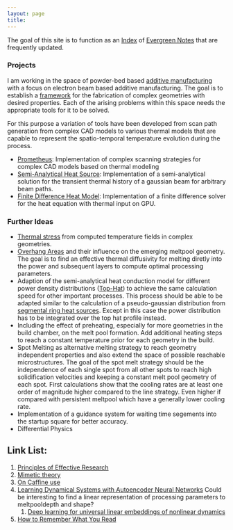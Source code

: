 ```yaml
---
layout: page
title: 
---
```

The goal of this site is to function as an [Index](https://clearerthinkingpodcast.com/?ep=039) of [Evergreen Notes](https://notes.andymatuschak.org/Evergreen_notes) that are frequently updated.

### Projects
I am working in the space of powder-bed based [additive manufacturing](https://en.wikipedia.org/wiki/3D_printing) with a focus on electron beam based additive manufacturing. The goal is to establish a [framework](https://theexitstrategy.github.io/framework) for the fabrication of complex geometries with desired properties. Each of the arising problems within this space needs the appropriate tools for it to be solved.

For this purpose a variation of tools have been developed from scan path generation from complex CAD models to various thermal models that are capable to represent the spatio-temporal temperature evolution during the process.

-	[Prometheus](https://theexitstrategy.github.io/prometheus): Implementation of complex scanning strategies for complex CAD models based on thermal modeling
-	[Semi-Analytical Heat Source](https://theexitstrategy.github.io/semi-analytical): Implementation of a semi-analytical solution for the transient thermal history of a gaussian beam for arbitrary beam paths.
-   [Finite Difference Heat Model](https://theexitstrategy.github.io/fd-gpu): Implementation of a finite difference solver for the heat equation with thermal input on GPU.

### Further Ideas

-	[Thermal stress](https://sci-hub.st/https://doi.org/10.4028/www.scientific.net/MSF.762.224) from computed temperature fields in complex geometries.
-	[Overhang Areas](https://theexitstrategy.github.io/overhang) and their influence on the emerging meltpool geometry. The goal is to find an effective thermal diffusivity for melting diretly into the power and subsequent layers to compute optimal processing parameters.
- Adaption of the semi-analytical heat conduction model for different power density distributions ([Top-Hat](https://www.edmundoptics.eu/contentassets/a22cc770fce541438bb18385a20ebb07/why-use-a-flat-top-laser-beam-fig-1.png)) to achieve the same calculation speed for other important processes. This process should be able to be adapted similar to the calculation of a pseudo-gaussian distribution from [segmental ring heat sources](https://link.springer.com/content/pdf/10.1007/s11663-000-0022-2.pdf). Except in this case the power distribution has to be integrated over the top hat profile instead.
- Including the effect of preheating, especially for more geometries in the build chamber, on the melt pool formation. Add additional heating steps to reach a constant temperature prior for each geometry in the build.
- Spot Melting as alternative melting strategy to reach geometry independent properties and also extend the space of possible reachable microstructures. The goal of the spot melt strategy should be the independence of each single spot from all other spots to reach high solidification velocities and keeping a constant melt pool geometry of each spot. First calculations show that the cooling rates are at least one order of magnitude higher compared to the line strategy. Even higher if compared with persistent meltpool which have a generally lower cooling rate.
- Implementation of a guidance system for waiting time segements into the startup square for better accuracy.
- Differential Physics

## Link List:
1.	[Principles of Effective Research](https://michaelnielsen.org/blog/principles-of-effective-research/)
2.	[Mimetic theory](https://en.wikipedia.org/wiki/Mimetic_theory)
3.	[On Caffine use](https://www.youtube.com/watch?v=mAPG18zNtXk&list=LL&index=1&t=601s)
4.  [Learning Dynamical Systems with Autoencoder Neural Networks](https://www.youtube.com/watch?v=KmQkDgu-Qp0) Could be interesting to find a linear representation of processing parameters to meltpooldepth and shape?
	1. [Deep learning for universal linear embeddings of nonlinear dynamics](https://www.nature.com/articles/s41467-018-07210-0.pdf) 
5. [How to Remember What You Read](https://fs.blog/2021/08/remember-books/)